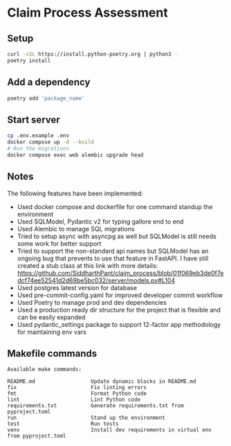 # Claim Process Assessment

## Setup
```bash
curl -sSL https://install.python-poetry.org | python3 -
poetry install
```
## Add a dependency
```bash
poetry add 'package_name'
```

## Start server
```bash
cp .env.example .env
docker compose up -d --build
# Run the migrations
docker compose exec web alembic upgrade head
```

## Notes
The following features have been implemented:
* Used docker compose and dockerfile for one command standup the environment
* Used SQLModel, Pydantic v2 for typing gallore end to end
* Used Alembic to manage SQL migrations
* Tried to setup async with asyncpg as well but SQLModel is still needs some work for better support
* Tried to support the non-standard api names but SQLModel has an ongoing bug that prevents to use that feature in FastAPI. I have still created a stub class at this link with more details: https://github.com/SiddharthPant/claim_process/blob/01f069eb3de0f7edcf74ee52541d2d69be5bc032/server/models.py#L104
* Used postgres latest version for database
* Used pre-commit-config.yaml for improved developer commit workflow
* Used Poetry to manage prod and dev dependencies
* Used a production ready dir structure for the project that is flexible and can be easily expanded
* Used pydantic_settings package to support 12-factor app methodology for maintaining env vars

## Makefile commands

<!-- [[[cog
import cog
import subprocess
cog.out(
    "```shell\n" +
    subprocess.check_output(["make", "help"]).decode() +
    "```"
)
]]] -->
```shell
Available make commands:

README.md                  Update dynamic blocks in README.md
fix                        Fix linting errors
fmt                        Format Python code
lint                       Lint Python code
requirements.txt           Generate requirements.txt from pyproject.toml
run                        Stand up the environment
test                       Run tests
venv                       Install dev requirements in virtual env from pyproject.toml
```
<!-- [[[end]]] -->
